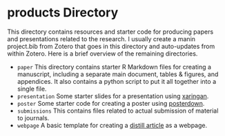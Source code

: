 # products Directory

This directory contains resources and starter code for producing papers and presentations related to the research. I usually create a manin project.bib from Zotero that goes in this directory and auto-updates from within Zotero. Here is a brief overview of the remaining directories. 

- `paper` This directory contains starter R Markdown files for creating a manuscript, including a separate main document, tables & figures, and appendices. It also contains a python script to put it all together into a single file.
- `presentation` Some starter slides for a presentation using [xaringan](https://github.com/yihui/xaringan).
- `poster` Some starter code for creating a poster using [posterdown](https://github.com/brentthorne/posterdown).
- `submissions` This contains files related to actual submission of material to journals. 
- `webpage` A basic template for creating a [distill article](https://rstudio.github.io/distill/) as a webpage.

